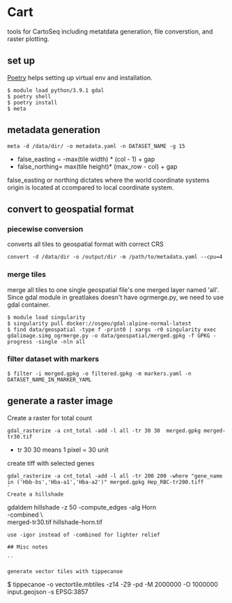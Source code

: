 # Cart

tools for CartoSeq including metatdata generation, file converstion, and raster plotting.

## set up

[Poetry](https://python-poetry.org/) helps setting up virtual env and installation.

```
$ module load python/3.9.1 gdal
$ poetry shell
$ poetry install
$ meta
```


## metadata generation

```
meta -d /data/dir/ -o metadata.yaml -n DATASET_NAME -g 15
```

* false_easting = -max(tile width) * (col - 1) + gap
* false_northing=  max(tile height)* (max_row - col) + gap

false_easting or northing dictates where the world coordinate systems origin is located at ccompared to local coordinate system.


## convert to geospatial format 


### piecewise conversion

converts all tiles to geospatial format with correct CRS

```
convert -d /data/dir -o /output/dir -m /path/to/metadata.yaml --cpu=4 
```

### merge tiles

merge all tiles to one single geospatial file's one merged layer named 'all'. Since gdal module in greatlakes doesn't have ogrmerge.py, we need to use gdal container.

```
$ module load singularity
$ singularity pull docker://osgeo/gdal:alpine-normal-latest
$ find data/geospatial -type f -print0 | xargs -r0 singularity exec gdalimage.simg ogrmerge.py -o data/geospatial/merged.gpkg -f GPKG -progress -single -nln all   
```

### filter dataset with markers

```
$ filter -i merged.gpkg -o filtered.gpkg -m markers.yaml -n DATASET_NAME_IN_MARKER_YAML
```


## generate a raster image

Create a raster for total count
```
gdal_rasterize -a cnt_total -add -l all -tr 30 30  merged.gpkg merged-tr30.tif
```
* tr 30 30 means 1 pixel = 30 unit

create tiff with selected genes
```
gdal_rasterize -a cnt_total -add -l all -tr 200 200 -where "gene_name in ('Hbb-bs','Hba-a1','Hba-a2')" merged.gpkg Hep_RBC-tr200.tiff
`
Create a hillshade

```
gdaldem hillshade -z 50 -compute_edges -alg Horn \
-combined \   
merged-tr30.tif hillshade-horn.tif 
```
use -igor instead of -combined for lighter relief

## Misc notes

``

generate vector tiles with tippecanoe

```
$ tippecanoe  -o vectortile.mbtiles -z14 -Z9  -pd  -M 2000000 -O 1000000 input.geojson -s EPSG:3857
```



